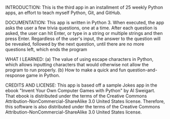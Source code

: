 INTRODUCTION: This is the third app in an installment of 25 weekly Python apps, an effort to teach myself Python, Git, and GitHub.

DOCUMENTATION: This app is written in Python 3. When executed, the app asks the user a few trivia questions, one at a time. After each question is asked, the user can hit Enter, or type in a string or multiple strings and then press Enter. Regardless of the user's input, the answer to the question will be revealed, followed by the next question, until there are no more questions left, which ends the program

WHAT I LEARNED: (a) The value of using escape characters in Python, which allows inputting characters that would otherwise not allow the program to run properly. (b) How to make a quick and fun question-and-response game in Python.

CREDITS AND LICENSE: This app is based off a sample Jokes app in the ebook "Invent Your Own Computer Games with Python" by Al Sweigart. That ebook is distributed under the terms of the Creative Commons Attribution-NonCommercial-ShareAlike 3.0 United States license. Therefore, this software is also distributed under the terms of the Creative Commons Attribution-NonCommercial-ShareAlike 3.0 United States license.
